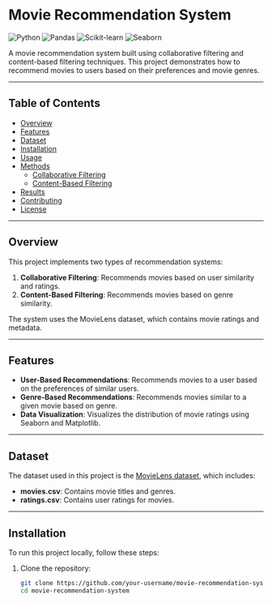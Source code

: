 # Movie Recommendation System

![Python](https://img.shields.io/badge/Python-3.8%2B-blue)
![Pandas](https://img.shields.io/badge/Pandas-1.3%2B-orange)
![Scikit-learn](https://img.shields.io/badge/Scikit--learn-0.24%2B-green)
![Seaborn](https://img.shields.io/badge/Seaborn-0.11%2B-red)

A movie recommendation system built using collaborative filtering and content-based filtering techniques. This project demonstrates how to recommend movies to users based on their preferences and movie genres.

---

## Table of Contents
- [Overview](#overview)
- [Features](#features)
- [Dataset](#dataset)
- [Installation](#installation)
- [Usage](#usage)
- [Methods](#methods)
  - [Collaborative Filtering](#collaborative-filtering)
  - [Content-Based Filtering](#content-based-filtering)
- [Results](#results)
- [Contributing](#contributing)
- [License](#license)

---

## Overview

This project implements two types of recommendation systems:
1. **Collaborative Filtering**: Recommends movies based on user similarity and ratings.
2. **Content-Based Filtering**: Recommends movies based on genre similarity.

The system uses the MovieLens dataset, which contains movie ratings and metadata.

---

## Features

- **User-Based Recommendations**: Recommends movies to a user based on the preferences of similar users.
- **Genre-Based Recommendations**: Recommends movies similar to a given movie based on genre.
- **Data Visualization**: Visualizes the distribution of movie ratings using Seaborn and Matplotlib.

---

## Dataset

The dataset used in this project is the [MovieLens dataset](https://grouplens.org/datasets/movielens/), which includes:
- **movies.csv**: Contains movie titles and genres.
- **ratings.csv**: Contains user ratings for movies.

---

## Installation

To run this project locally, follow these steps:

1. Clone the repository:
   ```bash
   git clone https://github.com/your-username/movie-recommendation-system.git
   cd movie-recommendation-system
